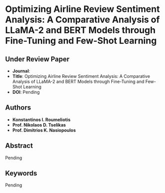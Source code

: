 # Optimizing Airline Review Sentiment Analysis: A Comparative Analysis of LLaMA-2 and BERT Models through Fine-Tuning and Few-Shot Learning

## Under Review Paper
* **Journal**:
* **Title**: Optimizing Airline Review Sentiment Analysis: A Comparative Analysis of LLaMA-2 and BERT Models through Fine-Tuning and Few-Shot Learning
* **DOI**: Pending

## Authors
* **Konstantinos I. Roumeliotis**
* **Prof. Nikolaos D. Tselikas**
* **Prof. Dimitrios K. Nasiopoulos**

## Abstract
Pending

## Keywords
Pending

